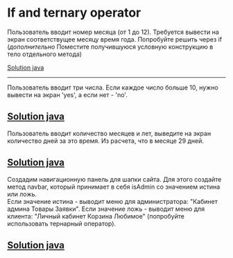 
# If and ternary operator

Пользователь вводит номер месяца (от 1 до 12).
Требуется вывести на экран соответствущее месяцу время года.
Попробуйте решить через if
(*дополнительно* Поместите получившуюся условную конструкцию в тело отдельного метода)

[Solution java](solutions/SeasonOfYearByMonth/src/Main.java)

---

Пользователь вводит три числа. Если каждое число больше 10, нужно вывести на экран 'yes', а если нет - 'no'.

[Solution java](solutions/MoreThan10/src/Main.java)
---

Пользователь вводит количество месяцев и лет, выведите на экран количество дней за это время. Из расчета, что в месяце 29 дней.

[Solution java](solutions/MonthsAndYearsToDays/src/Main.java)
---

Создадим навигационную панель для шапки сайта. Для этого создайте метод navbar, который принимает в себя isAdmin со значением истина или ложь.  
Если значение истина - выводит меню для администратора: "Кабинет админа Товары Заявки".
Если значение ложь - выводит меню для клиента: "Личный кабинет Корзина Любимое"
(попробуйте использовать тернарный оператор).

[Solution java](solutions/MonthsAndYearsToDays/src/Main.java)
---

